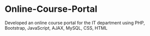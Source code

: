 # Online-Course-Portal
Developed an online course portal for the IT department using PHP, Bootstrap, JavaScript, AJAX, MySQL, CSS, HTML
